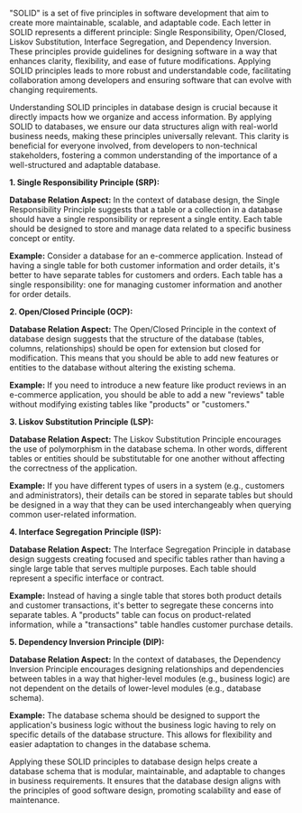 "SOLID" is a set of five principles in software development that aim to create more maintainable, scalable, and adaptable code. Each letter in SOLID represents a different principle: Single Responsibility, Open/Closed, Liskov Substitution, Interface Segregation, and Dependency Inversion. These principles provide guidelines for designing software in a way that enhances clarity, flexibility, and ease of future modifications. Applying SOLID principles leads to more robust and understandable code, facilitating collaboration among developers and ensuring software that can evolve with changing requirements.

Understanding SOLID principles in database design is crucial because it directly impacts how we organize and access information. By applying SOLID to databases, we ensure our data structures align with real-world business needs, making these principles universally relevant. This clarity is beneficial for everyone involved, from developers to non-technical stakeholders, fostering a common understanding of the importance of a well-structured and adaptable database.

**1. Single Responsibility Principle (SRP):**

**Database Relation Aspect:** In the context of database design, the Single Responsibility Principle suggests that a table or a collection in a database should have a single responsibility or represent a single entity. Each table should be designed to store and manage data related to a specific business concept or entity.

**Example:** Consider a database for an e-commerce application. Instead of having a single table for both customer information and order details, it's better to have separate tables for customers and orders. Each table has a single responsibility: one for managing customer information and another for order details.

**2. Open/Closed Principle (OCP):**

**Database Relation Aspect:** The Open/Closed Principle in the context of database design suggests that the structure of the database (tables, columns, relationships) should be open for extension but closed for modification. This means that you should be able to add new features or entities to the database without altering the existing schema.

**Example:** If you need to introduce a new feature like product reviews in an e-commerce application, you should be able to add a new "reviews" table without modifying existing tables like "products" or "customers."

**3. Liskov Substitution Principle (LSP):**

**Database Relation Aspect:** The Liskov Substitution Principle encourages the use of polymorphism in the database schema. In other words, different tables or entities should be substitutable for one another without affecting the correctness of the application.

**Example:** If you have different types of users in a system (e.g., customers and administrators), their details can be stored in separate tables but should be designed in a way that they can be used interchangeably when querying common user-related information.

**4. Interface Segregation Principle (ISP):**

**Database Relation Aspect:** The Interface Segregation Principle in database design suggests creating focused and specific tables rather than having a single large table that serves multiple purposes. Each table should represent a specific interface or contract.

**Example:** Instead of having a single table that stores both product details and customer transactions, it's better to segregate these concerns into separate tables. A "products" table can focus on product-related information, while a "transactions" table handles customer purchase details.

**5. Dependency Inversion Principle (DIP):**

**Database Relation Aspect:** In the context of databases, the Dependency Inversion Principle encourages designing relationships and dependencies between tables in a way that higher-level modules (e.g., business logic) are not dependent on the details of lower-level modules (e.g., database schema).

**Example:** The database schema should be designed to support the application's business logic without the business logic having to rely on specific details of the database structure. This allows for flexibility and easier adaptation to changes in the database schema.

Applying these SOLID principles to database design helps create a database schema that is modular, maintainable, and adaptable to changes in business requirements. It ensures that the database design aligns with the principles of good software design, promoting scalability and ease of maintenance.
